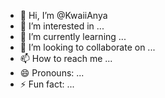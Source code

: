 - 👋 Hi, I’m @KwaiiAnya
- 👀 I’m interested in ...
- 🌱 I’m currently learning ...
- 💞️ I’m looking to collaborate on ...
- 📫 How to reach me ...
- 😄 Pronouns: ...
- ⚡ Fun fact: ...

<!---
KwaiiAnya/KwaiiAnya is a ✨ special ✨ repository because its `README.md` (this file) appears on your GitHub profile.
You can click the Preview link to take a look at your changes.
--->
